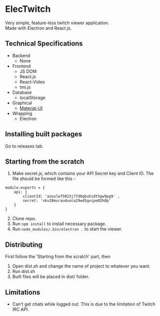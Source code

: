 # ElecTwitch
Very simple, feature-less twitch viewer application.   
Made with Electron and React.js. 

## Technical Specifications
- Backend
  - None
- Frontend
  - JS DOM
  - React.js
  - React-Video
  - tmi.js
- Database
  - localStorage
- Graphical
  - [Material-UI](https://github.com/mui-org/material-ui)
- Wrapping
  - Electron

## Installing built packages
Go to releases tab.

## Starting from the scratch
1. Make secret.js, which contains your API Secret key and Client ID.
The file should be formed like this -
```
module.exports = { 
    api: {
        clientId: 'azoulwf5023j77d8qbuhidthgw9pg9' ,
        secret: 'vkv28murauduxca29wd5gvipe02h8p'
    }
}
```
2. Clone repo.
3. Run `npm install` to install necessary package.
4. Run `node_modules/.bin/electron .` to start the viewer.

## Distributing
First follow the 'Starting from the scratch' part, then
1. Open dist.sh and change the name of project to whatever you want.
2. Run dist.sh
3. Built files will be placed in dist/ folder.

## Limitations
- Can't get chats while logged out. This is due to the limitation of Twitch IRC API.
